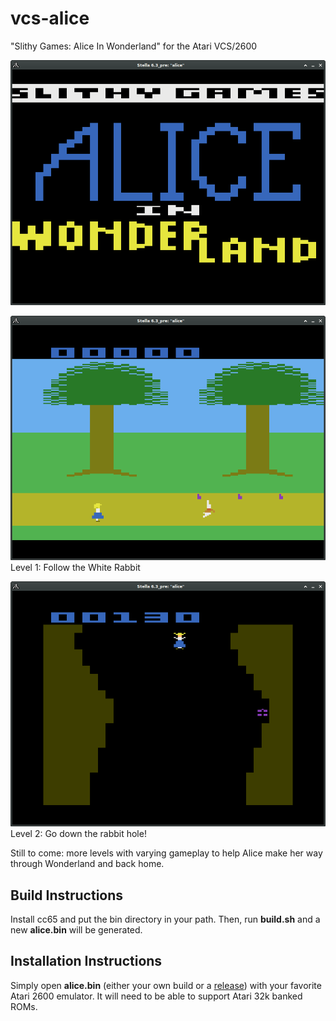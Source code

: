 # vcs-alice
"Slithy Games: Alice In Wonderland" for the Atari VCS/2600

![Title Screen](alice_title.png)

![Level 1](level1.png) Level 1: Follow the White Rabbit

![Level 2](level2.png) Level 2: Go down the rabbit hole!

Still to come: more levels with varying gameplay to help Alice make her way through Wonderland and back home.

## Build Instructions
Install cc65 and put the bin directory in your path. Then, run **build.sh** and a new **alice.bin** will be generated.

## Installation Instructions
Simply open **alice.bin** (either your own build or a [release](https://github.com/SlithyMatt/vcs-alice/releases)) with your favorite Atari 2600 emulator. It will need to be able to support Atari 32k banked ROMs.
